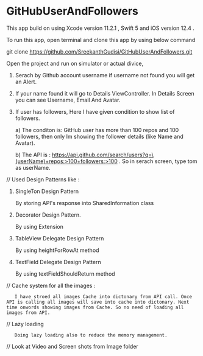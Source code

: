 # GitHubUserAndFollowers

This app build on using Xcode version 11.2.1 , Swift 5 and iOS version 12.4 .


To run this app, open terminal and clone this app by using below command

git clone https://github.com/SreekanthGudisi/GitHubUserAndFollowers.git



Open the project and run on simulator or actual divice,

1. Serach by Github account username if username not found you will get an Alert.

2. If your name found it will go to Details ViewController.  In Details Screen you can see Username, Email And Avatar. 

3. If user has followers, Here I have given condition to show list of followers.

     a) The conditon is: GitHub user has more than 100 repos and 100 followers, then only Im showing the follower details (like  Name and Avatar).
     
     b) The API is : https://api.github.com/search/users?q=\(userName)+repos:>100+followers:>100 . So in serach screen, type tom as userName.

// Used Design Patterns like :
1. SingleTon Design Pattern

     By storing API's response into SharedInformation class
     
1. Decorator Design Pattern.
     
     By using Extension 
     
2. TableView Delegate Design Pattern

     By using heightForRowAt method
     
3. TextField Delegate Design Pattern
    
     By using textFieldShouldReturn method
          

// Cache system for all the images :

       I have stroed all images Cache into dictonary from API call. Once API is calling all images will save into cache into dictonary. Next time onwords showing images from Cache. So no need of loading all images from API. 
   

// Lazy loading

       Doing lazy loading also to reduce the memory management.




// Look at Video and Screen shots from Image folder
